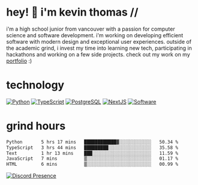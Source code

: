 # hey! 👋 i'm kevin thomas //

i'm a high school junior from vancouver with a passion for computer science and software development. i'm working on developing efficient software with modern design and exceptional user experiences. outside of the academic grind, i invest my time into learning new tech, participating in hackathons and working on a few side projects. check out my work on my [portfolio](https://kevinjosethomas.com/) :)

# technology

[![Python](https://i.imgur.com/uJCFGqb.png)](https://kevinthomas.codes/stack)
[![TypeScript](https://i.imgur.com/LlHxpmm.png)](https://kevinthomas.codes/stack)
[![PostgreSQL](https://i.imgur.com/JtHCo5L.png)](https://kevinthomas.codes/stack)
[![NextJS](https://i.imgur.com/S1zqWbT.png)](https://kevinthomas.codes/stack)
[![Software](https://i.imgur.com/cdfHm5u.png)](https://kevinthomas.codes/stack)

# grind hours

<!--START_SECTION:waka-->

```txt
Python       5 hrs 17 mins   ████████████▓░░░░░░░░░░░░   50.34 %
TypeScript   3 hrs 44 mins   █████████░░░░░░░░░░░░░░░░   35.58 %
Text         1 hr 13 mins    ███░░░░░░░░░░░░░░░░░░░░░░   11.59 %
JavaScript   7 mins          ▒░░░░░░░░░░░░░░░░░░░░░░░░   01.17 %
HTML         6 mins          ▒░░░░░░░░░░░░░░░░░░░░░░░░   00.99 %
```

<!--END_SECTION:waka-->

[![Discord Presence](https://lanyard.cnrad.dev/api/418707912836382721)](https:/kevinthomas.codes/)
